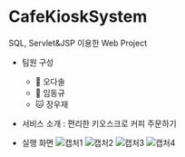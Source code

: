 # CafeKioskSystem
SQL, Servlet&amp;JSP 이용한 Web Project
* 팀원 구성
  * :dog: 오다솔
  * :tiger: 임동규
  * :cat: 장우재

* 서비스 소개 : 편리한 키오스크로 커피 주문하기
* 실행 화면
![캡처1](https://user-images.githubusercontent.com/97426772/153748304-da8f011e-0cbf-4736-a2eb-1ca063bf5a54.PNG)
![캡처2](https://user-images.githubusercontent.com/97426772/153748307-2977c14e-21d8-43fc-a27d-8fe24a089bae.PNG)
![캡처3](https://user-images.githubusercontent.com/97426772/153748309-55e6c732-d5e2-46fc-9fb2-ef15a0593a56.PNG)
![캡처4](https://user-images.githubusercontent.com/97426772/153748312-9fd4c0a5-323a-4ef3-9c19-53414dbfe7fa.PNG)
